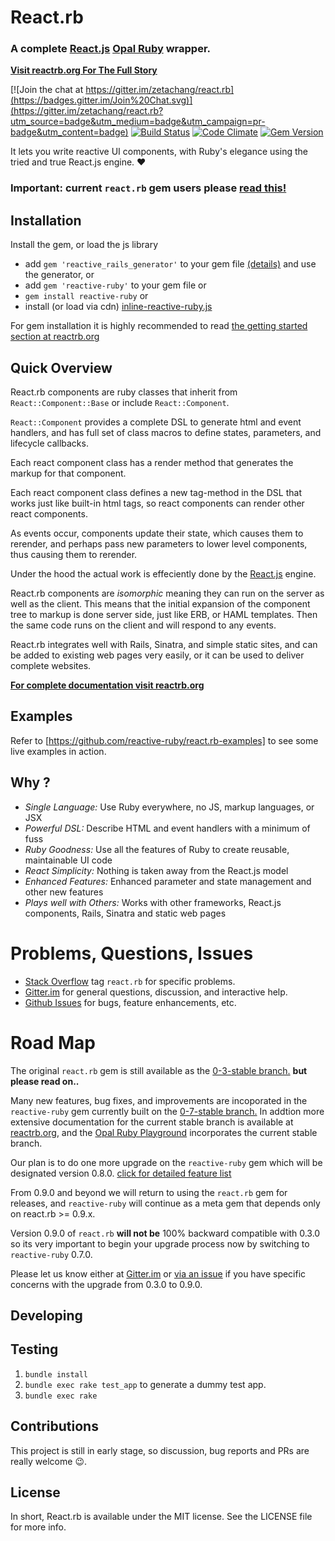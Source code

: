 # React.rb 

### A complete [React.js](http://facebook.github.io/react/) [Opal Ruby](http://opalrb.org) wrapper.

[**Visit reactrb.org For The Full Story**](http://reactrb.org)

[![Join the chat at https://gitter.im/zetachang/react.rb](https://badges.gitter.im/Join%20Chat.svg)](https://gitter.im/zetachang/react.rb?utm_source=badge&utm_medium=badge&utm_campaign=pr-badge&utm_content=badge)
[![Build Status](https://travis-ci.org/zetachang/react.rb.svg)](https://travis-ci.org/zetachang/react.rb)
[![Code Climate](https://codeclimate.com/github/zetachang/react.rb/badges/gpa.svg)](https://codeclimate.com/github/zetachang/react.rb)
[![Gem Version](https://badge.fury.io/rb/reactive-ruby.svg)](https://badge.fury.io/rb/reactive-ruby)

It lets you write reactive UI components, with Ruby's elegance using the tried
and true React.js engine. :heart:

### Important: current `react.rb` gem users please [read this!](#road-map)

## Installation 

Install the gem, or load the js library

+ add `gem 'reactive_rails_generator'` to your gem file [(details)](https://github.com/loicboutet/reactive-rails-generator) and use the generator, or
+ add `gem 'reactive-ruby'` to your gem file or
+ `gem install reactive-ruby` or
+ install (or load via cdn) [inline-reactive-ruby.js](http://github.com/reactive-ruby/inline-reactive-ruby)

For gem installation it is highly recommended to read [the getting started section at reactrb.org](http://reactrb.org/docs/getting-started.html)

## Quick Overview

React.rb components are ruby classes that inherit from `React::Component::Base` or include `React::Component`.

`React::Component` provides a complete DSL to generate html and event handlers, and has full set of class macros to define states, parameters, and lifecycle callbacks.

Each react component class has a render method that generates the markup for that component.

Each react component class defines a new tag-method in the DSL that works just like built-in html tags, so react components can render other react components.

As events occur, components update their state, which causes them to rerender, and perhaps pass new parameters to lower level components, thus causing them to rerender.  

Under the hood the actual work is effeciently done by the [React.js](http://facebook.github.io/react/) engine. 

React.rb components are *isomorphic* meaning they can run on the server as well as the client.  This means that the initial expansion of the component tree to markup is done server side, just like ERB, or HAML templates.   Then the same code runs on the client and will respond to any events.   

React.rb integrates well with Rails, Sinatra, and simple static sites, and can be added to existing web pages very easily, or it can be used to deliver complete websites.

[**For complete documentation visit reactrb.org**](http://reactrb.org)

## Examples

Refer to [https://github.com/reactive-ruby/react.rb-examples] to see some live examples in action.

## Why ?

+ *Single Language:*  Use Ruby everywhere, no JS, markup languages, or JSX
+ *Powerful DSL:* Describe HTML and event handlers with a minimum of fuss
+ *Ruby Goodness:* Use all the features of Ruby to create reusable, maintainable UI code
+ *React Simplicity:* Nothing is taken away from the React.js model
+ *Enhanced Features:* Enhanced parameter and state management and other new features
+ *Plays well with Others:* Works with other frameworks, React.js components, Rails, Sinatra and static web pages

# Problems, Questions, Issues

+ [Stack Overflow](http://stackoverflow.com/questions/tagged/react.rb) tag `react.rb` for specific problems.
+ [Gitter.im](https://gitter.im/zetachang/react.rb) for general questions, discussion, and interactive help.
+ [Github Issues](https://github.com/zetachang/react.rb/issues) for bugs, feature enhancements, etc.


# Road Map

The original `react.rb` gem is still available as the [0-3-stable branch.](https://github.com/zetachang/react.rb/tree/0-3-stable) **but please read on..**

Many new features, bug fixes, and improvements are incoporated in the `reactive-ruby` gem currently built on the [0-7-stable branch.](https://github.com/zetachang/react.rb/tree/0-7-stable)  In addtion more extensive documentation for the current stable branch  is available at [reactrb.org](http://reactrb.org), and the [Opal Ruby Playground](http://fkchang.github.io/opal-playground/?code:&html_code=%3Cdiv%20id%3D%22container%22%3E%3C%2Fdiv%3E%0A&css_code=body%20%7B%0A%20%20background%3A%20%23eeeeee%3B%0A%7D%0A) incorporates the current stable branch.

Our plan is to do one more upgrade on the `reactive-ruby` gem which will be designated version 0.8.0. [click for detailed feature list](https://github.com/zetachang/react.rb/milestones/0.8.x)

From 0.9.0 and beyond we will return to using the `react.rb` gem for releases, and `reactive-ruby` will continue as a meta gem that depends only on react.rb >= 0.9.x.

Version 0.9.0 of `react.rb` **will not be** 100% backward compatible with 0.3.0 so its very important to begin your upgrade process now by switching to `reactive-ruby` 0.7.0.

Please let us know either at [Gitter.im](https://gitter.im/zetachang/react.rb) or [via an issue](https://github.com/zetachang/react.rb/issues) if you have specific concerns with the upgrade from 0.3.0 to 0.9.0.

## Developing


## Testing

1. `bundle install`
2. `bundle exec rake test_app` to generate a dummy test app.
3. `bundle exec rake`

## Contributions

This project is still in early stage, so discussion, bug reports and PRs are
really welcome :wink:.   


## License

In short, React.rb is available under the MIT license. See the LICENSE file for
more info.
